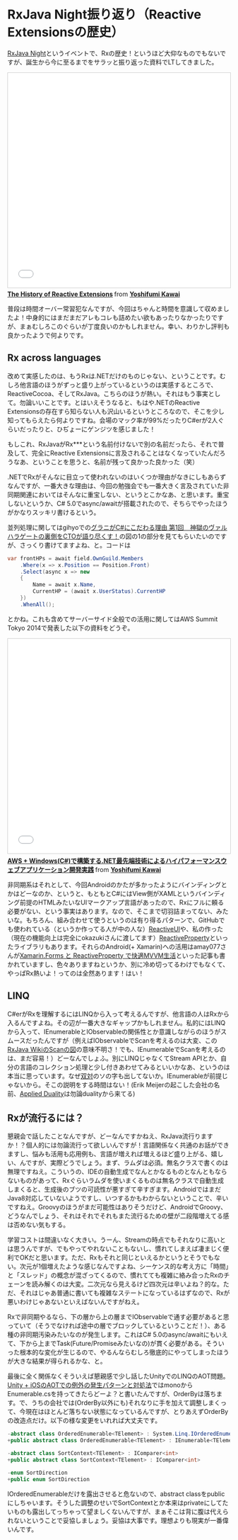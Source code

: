 # RxJava Night振り返り（Reactive Extensionsの歴史）

[RxJava Night](http://connpass.com/event/9061/)というイベントで、Rxの歴史！というほど大仰なものでもないですが、誕生から今に至るまでをサラッと振り返った資料でLTしてきました。

<iframe src="//www.slideshare.net/slideshow/embed_code/40812232" width="595" height="485" frameborder="0" marginwidth="0" marginheight="0" scrolling="no" style="border:1px solid #CCC; border-width:1px; margin-bottom:5px; max-width: 100%;" allowfullscreen> </iframe> <div style="margin-bottom:5px"> <strong> <a href="//www.slideshare.net/neuecc/the-history-of-reactive-extensions" title="The History of Reactive Extensions" target="_blank">The History of Reactive Extensions</a> </strong> from <strong><a href="//www.slideshare.net/neuecc" target="_blank">Yoshifumi Kawai</a></strong> </div>

普段は時間オーバー常習犯なんですが、今回はちゃんと時間を意識して収めましたよ！中身的にはまだまだアレもコレも詰めたい欲もあったりなかったりですが、まぁむしろこのぐらいが丁度良いのかもしれません。幸い、わりかし評判も良かったようで何よりです。

Rx across languages
---
改めて実感したのは、もうRxは.NETだけのものじゃない、ということです。むしろ他言語のほうがずっと盛り上がっているというのは実感するところで、ReactiveCocoa、そしてRxJava。こちらのほうが熱い。それはもう事実として。勿論いいことです。とはいえそうなると、もはや.NETのReactive Extensionsの存在すら知らない人も沢山いるというところなので、そこを少し知ってもらえたら何よりですね。会場のマック率が99%だったりC#erが2人ぐらいだったりと、ひぢょーにゲンジツを感じました！

もしこれ、RxJavaがRx***という名前付けないで別の名前だったら、それで普及して、完全にReactive Extensionsに言及されることはなくなっていたんだろうなあ、ということを思うと、名前が残って良かった良かった（笑）

.NETでRxがそんなに目立って使われないのはいくつか理由がなきにしもあらずなんですが、一番大きな理由は、今回の勉強会でも一番大きく言及されていた非同期関連においてはそんなに重宝しない、というとこかなあ、と思います。重宝しないというか、C# 5.0でasync/awaitが搭載されたので、そちらでやったほうがかなりスッキリ書けるという。

並列処理に関してはgihyoでの[グラニがC#にこだわる理由 第1回　神獄のヴァルハラゲートの裏側をCTOが語り尽くす！](http://gihyo.jp/dev/serial/01/grani/0001)の図の1の部分を見てもらいたいのですが、さっくり書けてますよね、と。コードは

```csharp
var frontHPs = await field.OwnGuild.Members
    .Where(x => x.Position == Position.Front)
    .Select(async x => new
    {
        Name = await x.Name,
        CurrentHP = (await x.UserStatus).CurrentHP
    })
    .WhenAll();
```

とかね。これも含めてサーバーサイド全般での活用に関してはAWS Summit Tokyo 2014で発表した以下の資料をどうぞ。

<iframe src="//www.slideshare.net/slideshow/embed_code/37121424" width="595" height="485" frameborder="0" marginwidth="0" marginheight="0" scrolling="no" style="border:1px solid #CCC; border-width:1px; margin-bottom:5px; max-width: 100%;" allowfullscreen> </iframe> <div style="margin-bottom:5px"> <strong> <a href="//www.slideshare.net/neuecc/aws-windowscnet" title="AWS + Windows(C#)で構築する.NET最先端技術によるハイパフォーマンスウェブアプリケーション開発実践" target="_blank">AWS + Windows(C#)で構築する.NET最先端技術によるハイパフォーマンスウェブアプリケーション開発実践</a> </strong> from <strong><a href="//www.slideshare.net/neuecc" target="_blank">Yoshifumi Kawai</a></strong> </div>

非同期系はそれとして、今回Androidのかたが多かったようにバインディングとかはどーなのか、というと、もともとC#にはView側がXAMLというバインディング前提のHTMLみたいなUIマークアップ言語があったので、Rxにフルに頼る必要がない、という事実はあります。なので、そこまで切羽詰まってない、みたいな。もちろん、組み合わせて使うというのは有り得るパターンで、GitHubでも使われている（というか作ってる人が中の人な）[ReactiveUI](https://github.com/reactiveui/ReactiveUI)や、私の作った（現在の機能向上は完全にokazukiさんに渡してます）[ReactiveProperty](https://github.com/runceel/ReactiveProperty)といったライブラリもあります。それらのAndroid(+ Xamarin)への活用はamay077さんが[Xamarin.Forms と ReactiveProperty で快適MVVM生活](http://qiita.com/amay077/items/9ee28c18ff9fc519ae58)といった記事も書かれていますし、色々ありますねというか、別に冷め切ってるわけでもなくて、やっぱRx熱いよ！ってのは全然あります！はい！

LINQ
---
C#erがRxを理解するにはLINQから入って考えるんですが、他言語の人はRxから入るんですよね。その辺が一番大きなギャップかもしれません。私的にはLINQから入って、IEnumerableとIObservableの関係性とか意識しながらのほうがスムースだったんですが（例えばIObservableでScanを考えるのは大変、この[RxJava WikiのScanの図](https://github.com/ReactiveX/RxJava/wiki/Transforming-Observables#scan)の意味不明さ！でも、IEnumerableでScanを考えるのは、まだ容易！）どーなんでしょふ。別にLINQじゃなくてStream APIとか、自分の言語のコレクション処理と少し付きあわせてみるといいかなあ、というのは本当に思っています。なぜ[双対](http://ja.wikipedia.org/wiki/%E5%8F%8C%E5%AF%BE)のソの字も出してないか。IEnumerableが前提じゃないから。そこの説明をする時間はない！(Erik Meijerの起こした会社の名前、[Applied Duality](http://www.applied-duality.com/)は勿論dualityから来てる)

Rxが流行るには？
---
懇親会で話したことなんですが、どーなんですかねえ、RxJava流行りますか！？個人的には勿論流行って欲しいんですが！言語関係なく共通のお話ができますし、悩みも活用も応用例も、言語が増えれば増えるほど盛り上がる、嬉しい、んですが、実際どうでしょう。まず、ラムダは必須。無名クラスで書くのは無理ですねえ。こういうの、IDEの自動生成でなんとかなるものとなんともならないものがあって、Rxぐらいラムダを使いまくるものは無名クラスで自動生成しまくると、生成後のブツの可読性が悪すぎて辛すぎます。AndroidではまだJava8対応していないようですし、いつするかもわからないということで、辛いですねえ。Groovyのほうがまだ可能性はありそうだけど、AndroidでGroovy、どうなんでしょう、それはそれでそれもまた流行るための壁が二段階増えてる感は否めない気もする。

学習コストは間違いなく大きい。うーん、Streamの時点でもそれなりに高いとは思うんですが、でもやってやれないこともないし、慣れてしまえば凄まじく便利でOKだと思います。ただ、Rxもそれと同じといえるかというとそうでもない。次元が1個増えたような感じなんですよね、シーケンス的な考え方に「時間」と「スレッド」の概念が混ざってくるので、慣れてても複雑に絡み合ったRxのチェーンを読み解くのは大変。二次元なら見えるけど四次元は辛いよね？的な。ただ、それはじゃあ普通に書いても複雑なステートになっているはずなので、Rxが悪いわけじゃあないといえばないんですがねえ。

Rxで非同期やるなら、下の層から上の層までIObservableで通す必要があると思っていて（そうでなければ途中の層でブロックしているということだ！）、ある種の非同期汚染みたいなのが発生します。これはC# 5.0のasync/awaitにもいえて、下から上までTask(Future/Promiseみたいなの)が貫く必要がある。そういった根本的な変化が生じるので、やるんならむしろ徹底的にやってしまったほうが大きな結果が得られるかな、と。

最後に全く関係なくそういえば懇親感で少し話したUnityでのLINQのAOT問題。[Unity + iOSのAOTでの例外の発生パターンと対処法](http://neue.cc/2014/07/01_474.html)ではmonoからEnumerable.csを持ってきたらどーよ？と書いたんですが、OrderByは落ちます。で、うちの会社では(OrderBy以外にも)それなりに手を加えて調整しまくって、今現在はほとんど落ちない状態になっているんですが、とりあえずOrderByの改造点だけ。以下の様な変更をいれれば大丈夫です。

```csharp
-abstract class OrderedEnumerable<TElement> : System.Linq.IOrderedEnumerable<TElement>
+public abstract class OrderedEnumerable<TElement> : IEnumerable<TElement>, IEnumerable

-abstract class SortContext<TElement> : IComparer<int>
+public abstract class SortContext<TElement> : IComparer<int>

-enum SortDirection
+public enum SortDirection
```

IOrderedEnumerableだけを露出させると危ないので、abstract classをpublicにしちゃいます。そうした調整のせいでSortContextとか本来はprivateにしてたいものも露出してっちゃって望ましくないんですが、まぁそこは背に腹は代えられないということで妥協しましょう。妥協は大事です。理想よりも現実が一番偉いんです。